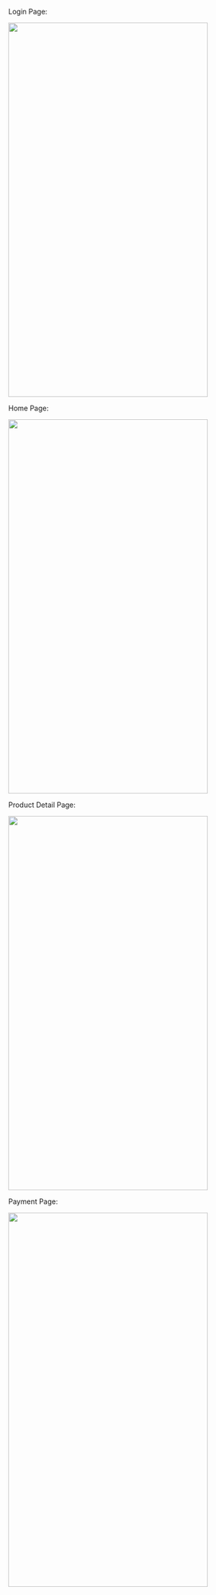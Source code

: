 Login Page:

<img src="https://user-images.githubusercontent.com/71386922/207055140-818257d4-76ec-45e1-b1e5-e103d59bcf64.png" width="400" height="750">


Home Page:

<img src="https://user-images.githubusercontent.com/71386922/207055275-ced8cc9a-4a3a-477a-8e1f-d6423f425cfb.png" width="400" height="750">


Product Detail Page:

<img src="https://user-images.githubusercontent.com/71386922/207056147-c2aeaa6e-9831-47ac-928f-4eefd5c053a2.png" width="400" height="750">


Payment Page:

<img src="https://user-images.githubusercontent.com/71386922/207056239-7ad44b54-9ab4-40d5-bbc2-2191c2cc8cd3.png" width="400" height="750">





